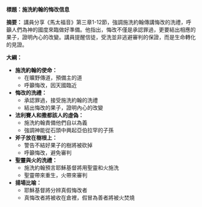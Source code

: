 **標題：施洗約翰的悔改信息**

**摘要：**
講員分享《馬太福音》第三章1-12節，強調施洗約翰傳講悔改的洗禮，呼籲人們為神的國度來臨做好準備。他指出，悔改不僅是承認罪過，更要結出相應的果子，證明內心的改變。講員提醒信徒，受洗並非逃避審判的保證，而是生命轉化的見證。

**大綱：**

* **施洗約翰的使命：**
    * 在曠野傳道，預備主的道
    * 呼籲悔改，因天國臨近
* **悔改的洗禮：**
    * 承認罪過，接受施洗約翰的洗禮
    * 結出悔改的果子，證明內心的改變
* **法利賽人和撒都該人的虛偽：**
    * 施洗約翰責備他們自以為義
    * 強調神能從石頭中興起亞伯拉罕的子孫
* **斧子放在樹根上：**
    * 警告不結好果子的樹將被砍掉
    * 呼籲悔改，避免審判
* **聖靈與火的洗禮：**
    * 施洗約翰預言耶穌基督將用聖靈和火施洗
    * 聖靈帶來重生，火帶來審判
* **揚場比喻：**
    * 耶穌基督將分辨真假悔改者
    * 真悔改者將被收在倉裡，假冒為善者將被火焚燒